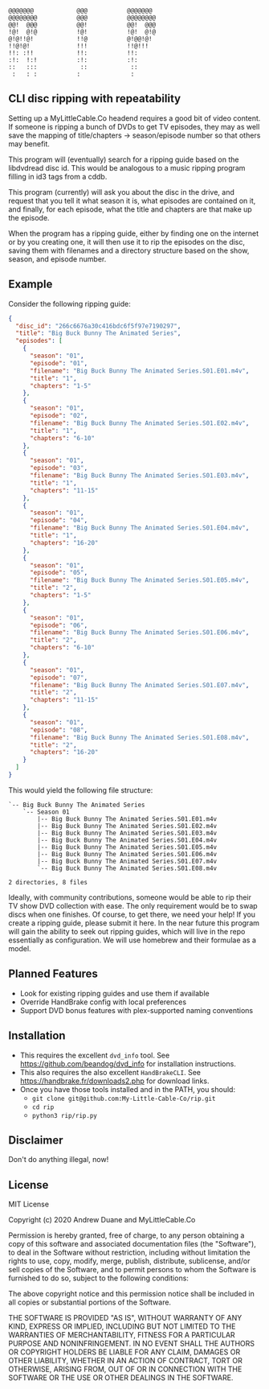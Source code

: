 ```
@@@@@@@            @@@           @@@@@@@   
@@@@@@@@           @@@           @@@@@@@@  
@@!  @@@           @@!           @@!  @@@  
!@!  @!@           !@!           !@!  @!@  
@!@!!@!            !!@           @!@@!@!   
!!@!@!             !!!           !!@!!!    
!!: :!!            !!:           !!:       
:!:  !:!           :!:           :!:       
::   :::            ::            ::       
 :   : :           :              :        
```

## CLI disc ripping with repeatability

Setting up a MyLittleCable.Co headend requires a good bit of video content. If
someone is ripping a bunch of DVDs to get TV episodes, they may as well save
the mapping of title/chapters -> season/episode number so that others may
benefit.

This program will (eventually) search for a ripping guide based on the
libdvdread disc id. This would be analogous to a music ripping program filling
in id3 tags from a cddb.

This program (currently) will ask you about the disc in the drive, and request
that you tell it what season it is, what episodes are contained on it, and
finally, for each episode, what the title and chapters are that make up the
episode.

When the program has a ripping guide, either by finding one on the internet or
by you creating one, it will then use it to rip the episodes on the disc,
saving them with filenames and a directory structure based on the show,
season, and episode number.

## Example

Consider the following ripping guide:

```json
{
  "disc_id": "266c6676a30c416bdc6f5f97e7190297",
  "title": "Big Buck Bunny The Animated Series",
  "episodes": [
    {
      "season": "01",
      "episode": "01",
      "filename": "Big Buck Bunny The Animated Series.S01.E01.m4v",
      "title": "1",
      "chapters": "1-5"
    },
    {
      "season": "01",
      "episode": "02",
      "filename": "Big Buck Bunny The Animated Series.S01.E02.m4v",
      "title": "1",
      "chapters": "6-10"
    },
    {
      "season": "01",
      "episode": "03",
      "filename": "Big Buck Bunny The Animated Series.S01.E03.m4v",
      "title": "1",
      "chapters": "11-15"
    },
    {
      "season": "01",
      "episode": "04",
      "filename": "Big Buck Bunny The Animated Series.S01.E04.m4v",
      "title": "1",
      "chapters": "16-20"
    },
    {
      "season": "01",
      "episode": "05",
      "filename": "Big Buck Bunny The Animated Series.S01.E05.m4v",
      "title": "2",
      "chapters": "1-5"
    },
    {
      "season": "01",
      "episode": "06",
      "filename": "Big Buck Bunny The Animated Series.S01.E06.m4v",
      "title": "2",
      "chapters": "6-10"
    },
    {
      "season": "01",
      "episode": "07",
      "filename": "Big Buck Bunny The Animated Series.S01.E07.m4v",
      "title": "2",
      "chapters": "11-15"
    },
    {
      "season": "01",
      "episode": "08",
      "filename": "Big Buck Bunny The Animated Series.S01.E08.m4v",
      "title": "2",
      "chapters": "16-20"
    }
  ]
}
```

This would yield the following file structure:
```
`-- Big Buck Bunny The Animated Series
    `-- Season 01
        |-- Big Buck Bunny The Animated Series.S01.E01.m4v
        |-- Big Buck Bunny The Animated Series.S01.E02.m4v
        |-- Big Buck Bunny The Animated Series.S01.E03.m4v
        |-- Big Buck Bunny The Animated Series.S01.E04.m4v
        |-- Big Buck Bunny The Animated Series.S01.E05.m4v
        |-- Big Buck Bunny The Animated Series.S01.E06.m4v
        |-- Big Buck Bunny The Animated Series.S01.E07.m4v
        `-- Big Buck Bunny The Animated Series.S01.E08.m4v

2 directories, 8 files
```

Ideally, with community contributions, someone would be able to rip their TV
show DVD collection with ease. The only requirement would be to swap discs
when one finishes. Of course, to get there, we need your help! If you create a
ripping guide, please submit it here. In the near future this program will
gain the ability to seek out ripping guides, which will live in the repo
essentially as configuration. We will use homebrew and their formulae as a
model.


## Planned Features

- Look for existing ripping guides and use them if available
- Override HandBrake config with local preferences
- Support DVD bonus features with plex-supported naming conventions


## Installation

- This requires the excellent `dvd_info` tool. See
  https://github.com/beandog/dvd_info for installation instructions.
- This also requires the also excellent `HandBrakeCLI`. See
  https://handbrake.fr/downloads2.php for download links.
- Once you have those tools installed and in the PATH, you should:
  - `git clone git@github.com:My-Little-Cable-Co/rip.git`
  - `cd rip`
  - `python3 rip/rip.py`


## Disclaimer

Don't do anything illegal, now!


## License

MIT License

Copyright (c) 2020 Andrew Duane and MyLittleCable.Co

Permission is hereby granted, free of charge, to any person obtaining a copy
of this software and associated documentation files (the "Software"), to deal
in the Software without restriction, including without limitation the rights
to use, copy, modify, merge, publish, distribute, sublicense, and/or sell
copies of the Software, and to permit persons to whom the Software is
furnished to do so, subject to the following conditions:

The above copyright notice and this permission notice shall be included in all
copies or substantial portions of the Software.

THE SOFTWARE IS PROVIDED "AS IS", WITHOUT WARRANTY OF ANY KIND, EXPRESS OR
IMPLIED, INCLUDING BUT NOT LIMITED TO THE WARRANTIES OF MERCHANTABILITY,
FITNESS FOR A PARTICULAR PURPOSE AND NONINFRINGEMENT. IN NO EVENT SHALL THE
AUTHORS OR COPYRIGHT HOLDERS BE LIABLE FOR ANY CLAIM, DAMAGES OR OTHER
LIABILITY, WHETHER IN AN ACTION OF CONTRACT, TORT OR OTHERWISE, ARISING FROM,
OUT OF OR IN CONNECTION WITH THE SOFTWARE OR THE USE OR OTHER DEALINGS IN THE
SOFTWARE.
